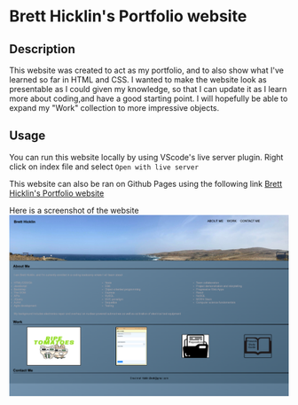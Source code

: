 # Brett Hicklin's Portfolio website

## Description

This website was created to act as my portfolio, and to also show what I've learned so far in HTML and CSS. I wanted to make the website look as presentable as I could given my knowledge, so that I can update  it as I learn more about coding,and have a good starting point. I will hopefully be able to expand my "Work" collection to more impressive objects.


## Usage

You can run this website locally by using VScode's live server plugin. Right click on index file and select `Open with live server`

This website can also be ran on Github Pages using the following link [Brett Hicklin's Portfolio website](https://brett-hicklin.github.io/brett-hicklin-portfolio-website/)

Here is a screenshot of the website ![Website landing page](./Assets/images/updated-portfolio.png)


